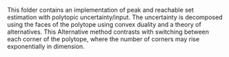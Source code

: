 This folder contains an implementation of peak and reachable set estimation
with polytopic uncertainty/input. The uncertainty is decomposed using the 
faces of the polytope using convex duality and a theory of alternatives.
This Alternative method contrasts with switching between each corner of the
polytope, where the number of corners may rise exponentially in dimension.